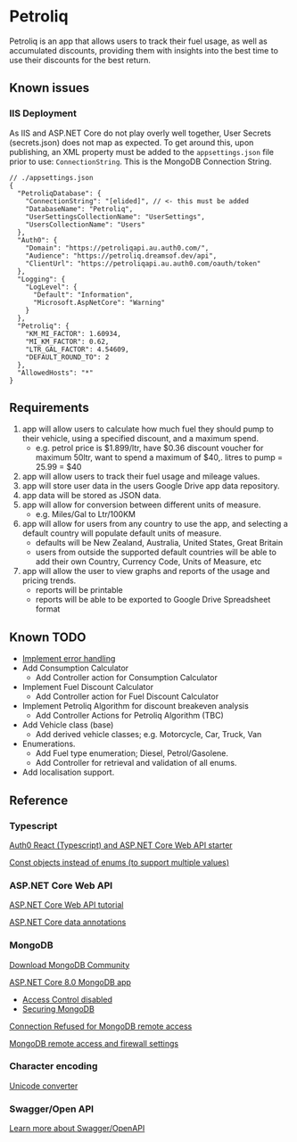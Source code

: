 # Petroliq

Petroliq is an app that allows users to track their fuel usage, as well as accumulated discounts, providing them with insights into the best time to use their discounts for the best return.

## Known issues

### IIS Deployment

As IIS and ASP.NET Core do not play overly well together, User Secrets (secrets.json) does not map as expected. To get around this, upon publishing, an XML property must be added to the `appsettings.json` file prior to use: `ConnectionString`. This is the MongoDB Connection String.

```
// ./appsettings.json
{
  "PetroliqDatabase": {
	"ConnectionString": "[elided]", // <- this must be added
    "DatabaseName": "Petroliq",
    "UserSettingsCollectionName": "UserSettings",
    "UsersCollectionName": "Users"
  },
  "Auth0": {
    "Domain": "https://petroliqapi.au.auth0.com/",
    "Audience": "https://petroliq.dreamsof.dev/api",
    "ClientUrl": "https://petroliqapi.au.auth0.com/oauth/token"
  },
  "Logging": {
    "LogLevel": {
      "Default": "Information",
      "Microsoft.AspNetCore": "Warning"
    }
  },
  "Petroliq": {
    "KM_MI_FACTOR": 1.60934,
    "MI_KM_FACTOR": 0.62,
    "LTR_GAL_FACTOR": 4.54609,
    "DEFAULT_ROUND_TO": 2
  },
  "AllowedHosts": "*"
}
```

## Requirements

1) app will allow users to calculate how much fuel they should pump to their vehicle, using a specified discount, and a maximum spend.
    - e.g. petrol price is $1.899/ltr, have $0.36 discount voucher for maximum 50ltr, want to spend a maximum of $40,. litres to pump = 25.99 = $40
2) app will allow users to track their fuel usage and mileage values.
3) app will store user data in the users Google Drive app data repository.
4) app data will be stored as JSON data.
5) app will allow for conversion between different units of measure.
    - e.g. Miles/Gal to Ltr/100KM
6) app will allow for users from any country to use the app, and selecting a default country will populate default units of measure.
    - defaults will be New Zealand, Australia, United States, Great Britain
    - users from outside the supported default countries will be able to add their own Country, Currency Code, Units of Measure, etc
7) app will allow the user to view graphs and reports of the usage and pricing trends.
    - reports will be printable
    - reports will be able to be exported to Google Drive Spreadsheet format
	

## Known TODO

- [Implement error handling](https://learn.microsoft.com/en-us/aspnet/core/web-api/handle-errors?view=aspnetcore-8.0)
- Add Consumption Calculator
    - Add Controller action for Consumption Calculator
- Implement Fuel Discount Calculator
	- Add Controller action for Fuel Discount Calculator
- Implement Petroliq Algorithm for discount breakeven analysis
    - Add Controller Actions for Petroliq Algorithm (TBC)
- Add Vehicle class (base)
	- Add derived vehicle classes; e.g. Motorcycle, Car, Truck, Van
- Enumerations.
	- Add Fuel type enumeration; Diesel, Petrol/Gasolene.
	- Add Controller for retrieval and validation of all enums.
- Add localisation support.


## Reference


### Typescript

[Auth0 React (Typescript) and ASP.NET Core Web API starter](https://developer.auth0.com/resources/code-samples/full-stack/hello-world/basic-role-based-access-control/spa/react-typescript/aspnet-core-csharp)

[Const objects instead of enums (to support multiple values)](https://stackoverflow.com/questions/52200963/typescript-enum-with-multiple-string-values)


### ASP.NET Core Web API

[ASP.NET Core Web API tutorial](https://www.pragimtech.com/blog/mongodb-tutorial/asp-net-6-rest-api-tutorial/)

[ASP.NET Core data annotations](https://levelup.gitconnected.com/20-important-data-annotations-in-asp-net-core-mvc-f0935dd91661)


### MongoDB

[Download MongoDB Community](https://www.mongodb.com/try/download/community)

[ASP.NET Core 8.0 MongoDB app](https://learn.microsoft.com/en-us/aspnet/core/tutorials/first-mongo-app?view=aspnetcore-8.0&tabs=visual-studio)

- [Access Control disabled](https://stackoverflow.com/questions/41615574/mongodb-server-has-startup-warnings-access-control-is-not-enabled-for-the-dat)
- [Securing MongoDB](https://stackoverflow.com/questions/4881208/how-to-secure-mongodb-with-username-and-password)

[Connection Refused for MongoDB remote access](https://www.mongodb.com/community/forums/t/connection-refused-for-remote-access-of-mongodb-server/235790)

[MongoDB remote access and firewall settings](https://stackoverflow.com/questions/33632409/allow-mongodb-remote-access-for-specific-ip)


### Character encoding

[Unicode converter](https://www.branah.com/unicode-converter)


### Swagger/Open API

[Learn more about Swagger/OpenAPI](https://aka.ms/aspnetcore/swashbuckle)
